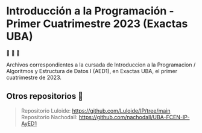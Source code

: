 # Introducción a la Programación - Primer Cuatrimestre 2023 (Exactas UBA)
  
:tropical_fish: :tropical_fish: :tropical_fish:

Archivos correspondientes a la cursada de Introduccion a la Programacion / Algoritmos y Estructura de Datos I (AED1), en Exactas UBA, el primer cuatrimestre de 2023. 

## Otros repositorios :clap:
> Repositorio Luloide: https://github.com/Luloide/IP/tree/main <br>
> Repositorio Nachodall: https://github.com/nachodall/UBA-FCEN-IP-AyED1

